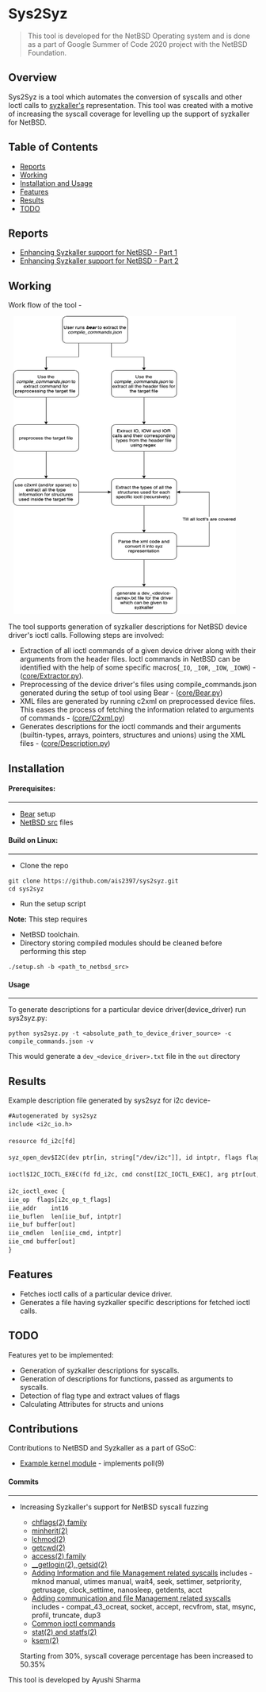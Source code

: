 # Sys2Syz
>  This tool is developed for the NetBSD Operating system and is done as a part of Google Summer of Code 2020 project with the NetBSD Foundation.

## Overview

Sys2Syz is a tool which automates the conversion of syscalls and other Ioctl calls to [syzkaller's](https://github.com/google/syzkaller) representation. This tool was created with a motive of increasing the syscall coverage for levelling up the support of syzkaller for NetBSD.

## Table of Contents 

- [Reports](#reports)
- [Working](#working)
- [Installation and Usage](#installation)
- [Features](#features)
- [Results](#results)
- [TODO](#todo)


## Reports

- [Enhancing Syzkaller support for NetBSD - Part 1](https://blog.netbsd.org/tnf/entry/gsoc_reports_enhancing_syzkaller_support)
- [Enhancing Syzkaller support for NetBSD - Part 2](https://blog.netbsd.org/tnf/entry/gsoc_reports_enhancing_syzkaller_support1)

## Working
Work flow of the tool -

<img src="sys2syz.png"
     alt="Sys2syz design"
     class="center"
     width="450" height="600"
     style="margin-left: 10px;
  margin-right: 10px;" />
     
The tool supports generation of syzkaller descriptions for NetBSD device driver's ioctl calls. Following steps are involved:

- Extraction of all ioctl commands of a given device driver along with their arguments from the header files. Ioctl commands in NetBSD can be identified with the help of some specific macros(`_IO`, `_IOR`, `_IOW`, `_IOWR`) - ([core/Extractor.py](https://github.com/ais2397/sys2syz/blob/gsoc-2020/core/Extractor.py)).
- Preprocessing of the device driver's files using compile_commands.json generated during the setup of tool using Bear - ([core/Bear.py](https://github.com/ais2397/sys2syz/blob/gsoc-2020/core/Bear.py))
- XML files are generated by running c2xml on preprocessed device files. This eases the process of fetching the information related to arguments of commands - ([core/C2xml.py](https://github.com/ais2397/sys2syz/blob/gsoc-2020/core/C2xml.py))
- Generates descriptions for the ioctl commands and their arguments (builtin-types, arrays, pointers, structures and unions) using the XML files - ([core/Description.py](https://github.com/ais2397/sys2syz/blob/gsoc-2020/core/Description.py))

## Installation
#### Prerequisites:
---
- [Bear](https://github.com/rizsotto/Bear) setup
- [NetBSD src](https://github.com/NetBSD/src) files

#### Build on Linux:
---
- Clone the repo
 ```shell
 git clone https://github.com/ais2397/sys2syz.git
 cd sys2syz
 ```
- Run the setup script

**Note:** This step requires
- NetBSD toolchain. 
- Directory storing compiled modules should be cleaned before performing this step
 ```shell
 ./setup.sh -b <path_to_netbsd_src>
 ```
 
 #### Usage
 ---
 To generate descriptions for a particular device driver(device_driver) run sys2syz.py:
```shell
python sys2syz.py -t <absolute_path_to_device_driver_source> -c compile_commands.json -v
```
This would generate a ```dev_<device_driver>.txt``` file in the ```out``` directory

## Results

Example description file generated by sys2syz for i2c device- 
```txt
#Autogenerated by sys2syz
include <i2c_io.h>

resource fd_i2c[fd]

syz_open_dev$I2C(dev ptr[in, string["/dev/i2c"]], id intptr, flags flags[open_flags]) fd_i2c

ioctl$I2C_IOCTL_EXEC(fd fd_i2c, cmd const[I2C_IOCTL_EXEC], arg ptr[out, i2c_ioctl_exec])

i2c_ioctl_exec {
iie_op	flags[i2c_op_t_flags]
iie_addr	int16
iie_buflen	len[iie_buf, intptr]
iie_buf	buffer[out]
iie_cmdlen	len[iie_cmd, intptr]
iie_cmd	buffer[out]
}
```

## Features

- Fetches ioctl calls of a particular device driver.
- Generates a file having syzkaller specific descriptions for fetched ioctl calls.

## TODO

Features yet to be implemented:
- Generation of syzkaller descriptions for syscalls.
- Generation of descriptions for functions, passed as arguments to syscalls.
- Detection of flag type and extract values of flags
- Calculating Attributes for structs and unions

## Contributions
Contributions to NetBSD and Syzkaller as a part of GSoC:

- [Example kernel module](https://nxr.netbsd.org/xref/src/sys/modules/examples/pollpal/) - implements poll(9) 

#### Commits
---
- Increasing Syzkaller's support for NetBSD syscall fuzzing 
    - [chflags(2) family](https://github.com/google/syzkaller/pull/1661)
    - [minherit(2)](https://github.com/google/syzkaller/pull/1680)
    - [lchmod(2)](https://github.com/google/syzkaller/pull/1687)
    - [getcwd(2)](https://github.com/google/syzkaller/pull/1725)
    - [access(2) family](https://github.com/google/syzkaller/pull/1727)
    - [__getlogin(2),  getsid(2)](https://github.com/google/syzkaller/pull/1728)
    - [Adding Information and file Management related syscalls](https://github.com/google/syzkaller/pull/1805) includes - mknod manual, utimes manual, wait4, seek, settimer, setpriority, getrusage, clock_settime, nanosleep, getdents, acct
    - [Adding communication and file Management related syscalls](https://github.com/google/syzkaller/pull/1826) includes - compat_43_ocreat, socket, accept, recvfrom, stat, msync, profil, truncate, dup3
    - [Common ioctl commands](https://github.com/google/syzkaller/pull/1850)
    - [stat(2) and statfs(2)](https://github.com/google/syzkaller/pull/1855)
    - [ksem(2)](https://github.com/google/syzkaller/pull/1972)
    
    Starting from 30%, syscall coverage percentage has been increased to 50.35% 
    
This tool is developed by Ayushi Sharma
